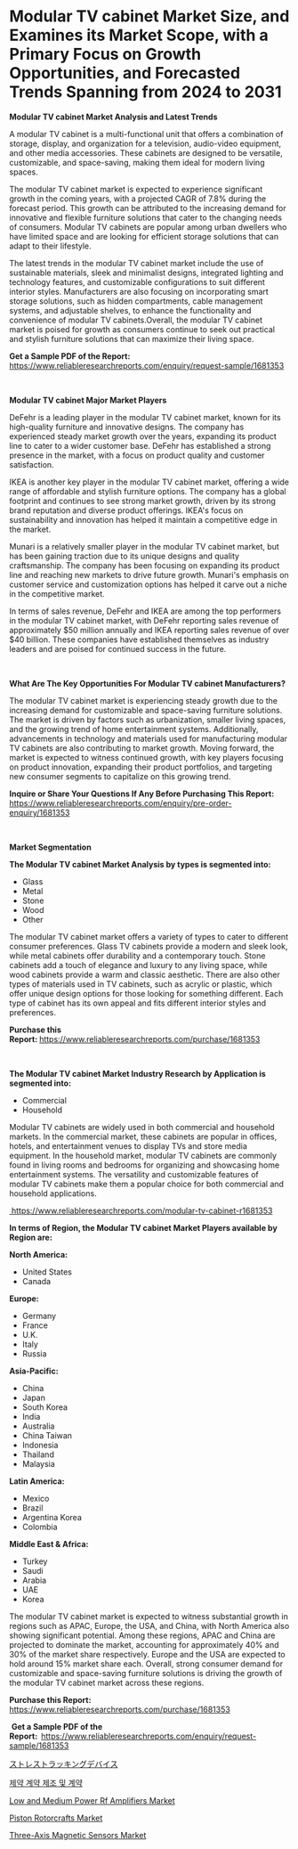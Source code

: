 <p><h1>Modular TV cabinet Market Size, and Examines its Market Scope, with a Primary Focus on Growth Opportunities, and Forecasted Trends Spanning from 2024 to 2031</h1></p><p><strong>Modular TV cabinet Market Analysis and Latest Trends</strong></p>
<p><p>A modular TV cabinet is a multi-functional unit that offers a combination of storage, display, and organization for a television, audio-video equipment, and other media accessories. These cabinets are designed to be versatile, customizable, and space-saving, making them ideal for modern living spaces.</p><p>The modular TV cabinet market is expected to experience significant growth in the coming years, with a projected CAGR of 7.8% during the forecast period. This growth can be attributed to the increasing demand for innovative and flexible furniture solutions that cater to the changing needs of consumers. Modular TV cabinets are popular among urban dwellers who have limited space and are looking for efficient storage solutions that can adapt to their lifestyle.</p><p>The latest trends in the modular TV cabinet market include the use of sustainable materials, sleek and minimalist designs, integrated lighting and technology features, and customizable configurations to suit different interior styles. Manufacturers are also focusing on incorporating smart storage solutions, such as hidden compartments, cable management systems, and adjustable shelves, to enhance the functionality and convenience of modular TV cabinets.Overall, the modular TV cabinet market is poised for growth as consumers continue to seek out practical and stylish furniture solutions that can maximize their living space.</p></p>
<p><strong>Get a Sample PDF of the Report:&nbsp;</strong> <a href="https://www.reliableresearchreports.com/enquiry/request-sample/1681353">https://www.reliableresearchreports.com/enquiry/request-sample/1681353</a></p>
<p>&nbsp;</p>
<p><strong>Modular TV cabinet Major Market Players</strong></p>
<p><p>DeFehr is a leading player in the modular TV cabinet market, known for its high-quality furniture and innovative designs. The company has experienced steady market growth over the years, expanding its product line to cater to a wider customer base. DeFehr has established a strong presence in the market, with a focus on product quality and customer satisfaction.</p><p>IKEA is another key player in the modular TV cabinet market, offering a wide range of affordable and stylish furniture options. The company has a global footprint and continues to see strong market growth, driven by its strong brand reputation and diverse product offerings. IKEA's focus on sustainability and innovation has helped it maintain a competitive edge in the market.</p><p>Munari is a relatively smaller player in the modular TV cabinet market, but has been gaining traction due to its unique designs and quality craftsmanship. The company has been focusing on expanding its product line and reaching new markets to drive future growth. Munari's emphasis on customer service and customization options has helped it carve out a niche in the competitive market.</p><p>In terms of sales revenue, DeFehr and IKEA are among the top performers in the modular TV cabinet market, with DeFehr reporting sales revenue of approximately $50 million annually and IKEA reporting sales revenue of over $40 billion. These companies have established themselves as industry leaders and are poised for continued success in the future.</p></p>
<p>&nbsp;</p>
<p><strong>What Are The Key Opportunities For Modular TV cabinet Manufacturers?</strong></p>
<p><p>The modular TV cabinet market is experiencing steady growth due to the increasing demand for customizable and space-saving furniture solutions. The market is driven by factors such as urbanization, smaller living spaces, and the growing trend of home entertainment systems. Additionally, advancements in technology and materials used for manufacturing modular TV cabinets are also contributing to market growth. Moving forward, the market is expected to witness continued growth, with key players focusing on product innovation, expanding their product portfolios, and targeting new consumer segments to capitalize on this growing trend.</p></p>
<p><strong>Inquire or Share Your Questions If Any Before Purchasing This Report:</strong> <a href="https://www.reliableresearchreports.com/enquiry/pre-order-enquiry/1681353">https://www.reliableresearchreports.com/enquiry/pre-order-enquiry/1681353</a></p>
<p>&nbsp;</p>
<p><strong>Market Segmentation</strong></p>
<p><strong>The Modular TV cabinet Market Analysis by types is segmented into:</strong></p>
<p><ul><li>Glass</li><li>Metal</li><li>Stone</li><li>Wood</li><li>Other</li></ul></p>
<p><p>The modular TV cabinet market offers a variety of types to cater to different consumer preferences. Glass TV cabinets provide a modern and sleek look, while metal cabinets offer durability and a contemporary touch. Stone cabinets add a touch of elegance and luxury to any living space, while wood cabinets provide a warm and classic aesthetic. There are also other types of materials used in TV cabinets, such as acrylic or plastic, which offer unique design options for those looking for something different. Each type of cabinet has its own appeal and fits different interior styles and preferences.</p></p>
<p><strong>Purchase this Report:&nbsp;</strong><a href="https://www.reliableresearchreports.com/purchase/1681353">https://www.reliableresearchreports.com/purchase/1681353</a></p>
<p>&nbsp;</p>
<p><strong>The Modular TV cabinet Market Industry Research by Application is segmented into:</strong></p>
<p><ul><li>Commercial</li><li>Household</li></ul></p>
<p><p>Modular TV cabinets are widely used in both commercial and household markets. In the commercial market, these cabinets are popular in offices, hotels, and entertainment venues to display TVs and store media equipment. In the household market, modular TV cabinets are commonly found in living rooms and bedrooms for organizing and showcasing home entertainment systems. The versatility and customizable features of modular TV cabinets make them a popular choice for both commercial and household applications.</p></p>
<p><a href="https://www.reliableresearchreports.com/modular-tv-cabinet-r1681353">&nbsp;https://www.reliableresearchreports.com/modular-tv-cabinet-r1681353</a></p>
<p><strong>In terms of Region, the Modular TV cabinet Market Players available by Region are:</strong></p>
<p>
    <p> <strong> North America: </strong>
        <ul>
            <li>United States</li>
            <li>Canada</li>
        </ul>
        </p> 
    <p> <strong> Europe: </strong>
        <ul>
            <li>Germany</li>
            <li>France</li>
            <li>U.K.</li>
            <li>Italy</li>
            <li>Russia</li>
        </ul>
        </p> 
    <p> <strong> Asia-Pacific: </strong>
        <ul>
            <li>China</li>
            <li>Japan</li>
            <li>South Korea</li>
            <li>India</li>
            <li>Australia</li>
            <li>China Taiwan</li>
            <li>Indonesia</li>
            <li>Thailand</li>
            <li>Malaysia</li>
        </ul>
        </p> 
    <p> <strong> Latin America: </strong>
        <ul>
            <li>Mexico</li>
            <li>Brazil</li>
            <li>Argentina Korea</li>
            <li>Colombia</li>
        </ul>
        </p> 
    <p> <strong> Middle East & Africa: </strong>
        <ul>
            <li>Turkey</li>
            <li>Saudi</li>
            <li>Arabia</li>
            <li>UAE</li>
            <li>Korea</li>
        </ul>
    </p>
    </p>
<p><p>The modular TV cabinet market is expected to witness substantial growth in regions such as APAC, Europe, the USA, and China, with North America also showing significant potential. Among these regions, APAC and China are projected to dominate the market, accounting for approximately 40% and 30% of the market share respectively. Europe and the USA are expected to hold around 15% market share each. Overall, strong consumer demand for customizable and space-saving furniture solutions is driving the growth of the modular TV cabinet market across these regions.</p></p>
<p><strong>Purchase this Report: </strong><a href="https://www.reliableresearchreports.com/purchase/1681353">https://www.reliableresearchreports.com/purchase/1681353</a></p>
<p>&nbsp;<strong>Get a Sample PDF of the Report:&nbsp;&nbsp;</strong><a href="https://www.reliableresearchreports.com/enquiry/request-sample/1681353">https://www.reliableresearchreports.com/enquiry/request-sample/1681353</a></p>
<p><strong></strong></p>
<p><p><a href="https://github.com/NovaStamm2023/Market-Research-Report-List-1/blob/main/2925797100836.md">ストレストラッキングデバイス</a></p><p><a href="https://github.com/rustymarie2024/Market-Research-Report-List-1/blob/main/142850594407.md">제약 계약 제조 및 계약</a></p><p><a href="https://issuu.com/reportprime-2/docs/low-and-medium-power-rf-amplifiers-market-size-203">Low and Medium Power Rf Amplifiers Market</a></p><p><a href="https://github.com/edytherolanlouisejk1miz0wig/Market-Research-Report-List-2/blob/main/piston-rotorcrafts-market.md">Piston Rotorcrafts Market</a></p><p><a href="https://issuu.com/reportprime-2/docs/three-axis-magnetic-sensors-market-_d887621b77a4da">Three-Axis Magnetic Sensors Market</a></p></p>